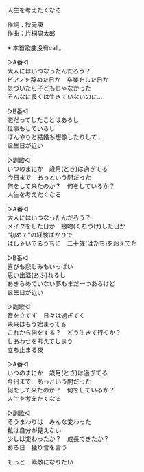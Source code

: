 人生を考えたくなる  
  
作詞：秋元康  
作曲：片桐周太郎  
  
※ 本首歌曲没有call。   
  
▷A番◁  
大人にはいつなったんだろう？  
ピアノを辞めた日か　卒業をした日か  
気づいたら子どもじゃなかった  
そんなに長くは生きていないのに…  
  
▷B番◁  
恋だってしたことはあるし  
仕事もしているし  
ぼんやりと結婚も想像したりして…  
誕生日が近い  
  
▷副歌◁  
いつのまにか　歳月(とき)は過ぎてる  
今日まで　あっという間だった  
何をして来たのか？　何をしているか？  
人生を考えたくなる  
  
▷A番◁  
大人にはいつなったんだろう？  
メイクをした日か　接吻(くちづけ)した日か  
“初めて”の経験ばかりで  
はしゃいでるうちに　二十歳(はたち)を超えてた  
  
▷B番◁  
喜びも悲しみもいっぱい  
思い出溢(あふ)れるし  
あきらめていない夢もまだ一つあるけど  
誕生日が近い  
  
▷副歌◁  
音を立てず　日々は過ぎてく  
未来はもう始まってる  
これから何をする？　どう生きて行くか？  
しあわせを考えてしまう  
立ち止まる夜  
  
▷A番◁  
いつのまにか　歳月(とき)は過ぎてる  
今日まで　あっという間だった  
何をして来たのか？　何をしているか？  
人生を考えたくなる  
  
▷副歌◁  
そうまわりは　みんな変わった  
私は自分が見えない  
少しは変わったか？　成長できたか？  
ある日　独り言を言う  
  
もっと　素敵になりたい  
